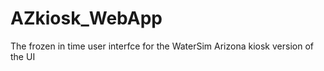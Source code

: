 # AZkiosk_WebApp
 The frozen in time user interfce for the WaterSim Arizona kiosk version of the UI
